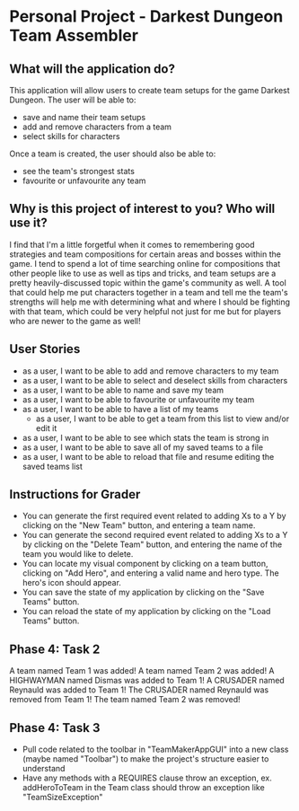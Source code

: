 # Personal Project - Darkest Dungeon Team Assembler

## What will the application do?

This application will allow users to create 
team setups for the game Darkest Dungeon. The 
user will be able to: 
- save and name their team setups
- add and remove characters from a team
- select skills for characters

Once a team is created, the user should 
also be able to: 
- see the team's strongest stats
- favourite or unfavourite any team


## Why is this project of interest to you? Who will use it?

I find that I'm a little forgetful when it comes to remembering 
good strategies and team compositions for certain areas 
and bosses within the game. I tend to spend a lot of time searching 
online for compositions that other people like to 
use as well as tips and tricks, and team setups are a pretty 
heavily-discussed topic within the game's community as 
well. A tool that could help me put characters together in a team and
tell me the team's strengths will help me with determining what and where
I should be fighting with that team, which could be very helpful not just for me
but for players who are newer to the game as well!

## User Stories

- as a user, I want to be able to add and remove characters to my team
- as a user, I want to be able to select and deselect skills from characters
- as a user, I want to be able to name and save my team
- as a user, I want to be able to favourite or unfavourite my team
- as a user, I want to be able to have a list of my teams
  - as a user, I want to be able to get a team from this list to view 
    and/or edit it
- as a user, I want to be able to see which stats the team is strong in
- as a user, I want to be able to save all of my saved teams to a file
- as a user, I want to be able to reload that file and resume editing the saved teams list


## Instructions for Grader

- You can generate the first required event related to adding Xs to a Y by clicking on the "New Team" button,
    and entering a team name. 
- You can generate the second required event related to adding Xs to a Y by clicking on the "Delete Team" button,
    and entering the name of the team you would like to delete.
- You can locate my visual component by clicking on a team button, clicking on "Add Hero", and entering a valid name and 
    hero type. The hero's icon should appear. 
- You can save the state of my application by clicking on the "Save Teams" button.
- You can reload the state of my application by clicking on the "Load Teams" button. 

## Phase 4: Task 2

A team named Team 1 was added!
A team named Team 2 was added!
A HIGHWAYMAN named Dismas was added to Team 1!
A CRUSADER named Reynauld was added to Team 1!
The CRUSADER named Reynauld was removed from Team 1!
The team named Team 2 was removed!

## Phase 4: Task 3
- Pull code related to the toolbar in "TeamMakerAppGUI" into a new class (maybe named "Toolbar") to
  make the project's structure easier to understand
- Have any methods with a REQUIRES clause throw an exception, ex. addHeroToTeam in the Team class should
  throw an exception like "TeamSizeException"